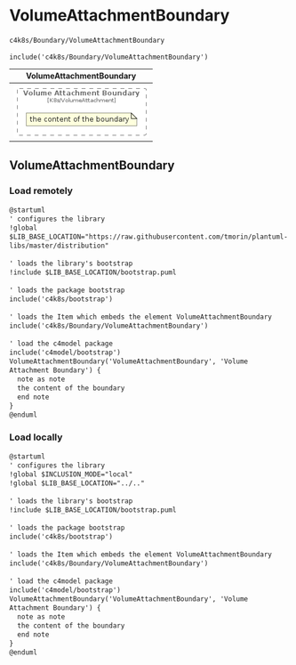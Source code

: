 # VolumeAttachmentBoundary


```text
c4k8s/Boundary/VolumeAttachmentBoundary
```

```text
include('c4k8s/Boundary/VolumeAttachmentBoundary')
```



| VolumeAttachmentBoundary |
| :---: |
| ![illustration for VolumeAttachmentBoundary](../../c4k8s/Boundary/VolumeAttachmentBoundary.Local.png) |




## VolumeAttachmentBoundary

### Load remotely
```plantuml
@startuml
' configures the library
!global $LIB_BASE_LOCATION="https://raw.githubusercontent.com/tmorin/plantuml-libs/master/distribution"

' loads the library's bootstrap
!include $LIB_BASE_LOCATION/bootstrap.puml

' loads the package bootstrap
include('c4k8s/bootstrap')

' loads the Item which embeds the element VolumeAttachmentBoundary
include('c4k8s/Boundary/VolumeAttachmentBoundary')

' load the c4model package
include('c4model/bootstrap')
VolumeAttachmentBoundary('VolumeAttachmentBoundary', 'Volume Attachment Boundary') {
  note as note
  the content of the boundary
  end note
}
@enduml
```

### Load locally
```plantuml
@startuml
' configures the library
!global $INCLUSION_MODE="local"
!global $LIB_BASE_LOCATION="../.."

' loads the library's bootstrap
!include $LIB_BASE_LOCATION/bootstrap.puml

' loads the package bootstrap
include('c4k8s/bootstrap')

' loads the Item which embeds the element VolumeAttachmentBoundary
include('c4k8s/Boundary/VolumeAttachmentBoundary')

' load the c4model package
include('c4model/bootstrap')
VolumeAttachmentBoundary('VolumeAttachmentBoundary', 'Volume Attachment Boundary') {
  note as note
  the content of the boundary
  end note
}
@enduml
```

